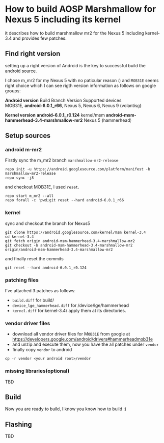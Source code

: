 # How to build AOSP Marshmallow for Nexus 5  including its kernel
it describes how to build marshmallow mr2 for the Nexus 5  including kernel-3.4 and provides few patches.

## Find right version
setting up a right version of Android is the key to successful build the android source.

I chose m_mr2 for my Nexus 5 with no paticular reason :) and `MOB31E` seems right choice which I can see rigth version information as follows on google groups:

**Android version**
Build  Branch  Version Supported devices  
MOB31E, **android-6.0.1_r66**, Nexus 5, Nexus 6, Nexus 9 (volantisg)

**Kernel version**
**android-6.0.1_r0.124** kernel/msm **android-msm-hammerhead-3.4-marshmallow-mr2** Nexus 5 (hammerhead)

## Setup sources

### android m-mr2
Firstly sync the m_mr2 branch `marshmallow-mr2-release`
```
repo init -u https://android.googlesource.com/platform/manifest -b marshmallow-mr2-release
repo sync -j8
```
and checkout MOB31E, I used `reset`.
```
repo start m_mr2 --all
repo forall -c 'pwd;git reset --hard android-6.0.1_r66
```

### kernel
sync and checkout the branch for Nexus5
```  
git clone https://android.googlesource.com/kernel/msm kernel-3.4
cd kernel-3.4
git fetch origin android-msm-hammerhead-3.4-marshmallow-mr2
git checkout -b android-msm-hammerhead-3.4-marshmallow-mr2 origin/android-msm-hammerhead-3.4-marshmallow-mr2
```
and finally reset the commits
```
git reset --hard android-6.0.1_r0.124
```

### patching files
I've attached 3 patches as follows:
- `build.diff` for build/
- `device_lge_hammerhead.diff` for /device/lge/hammerhead
- `kernel.diff` for kernel-3.4/
apply them at its directories.

### vendor driver files
- download all vendor driver files for M`OB31E` from google at
https://developers.google.com/android/drivers#hammerheadmob31e
- and unzip and execute them, now you have the all patches under `vendor`
- finally copy `vendor` to android
```
cp -r vendor <your android root>/vendor
```

### missing libraries(optional)
  TBD

## Build
Now you are ready to build, I know you know how to build :)

## Flashing
TBD
